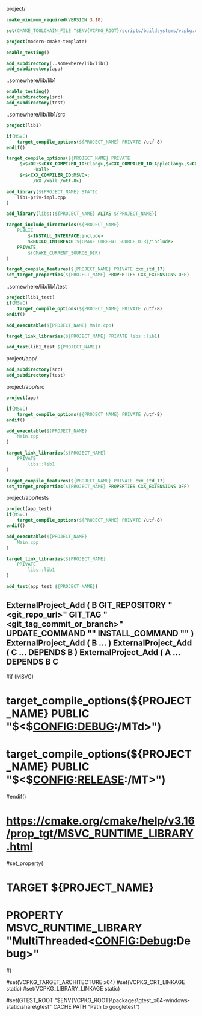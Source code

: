 project/

``` cmake
cmake_minimum_required(VERSION 3.10)

set(CMAKE_TOOLCHAIN_FILE "$ENV{VCPKG_ROOT}/scripts/buildsystems/vcpkg.cmake" CACHE STRING "")

project(modern-cmake-template)

enable_testing()

add_subdirectory(..somewhere/lib/lib1)
add_subdirectory(app)
```


..somewhere/lib/lib1
```cmake
enable_testing()
add_subdirectory(src)
add_subdirectory(test)
```

..somewhere/lib/lib1/src
``` cmake
project(lib1)

if(MSVC)
	target_compile_options(${PROJECT_NAME} PRIVATE /utf-8)
endif()

target_compile_options(${PROJECT_NAME} PRIVATE
     $<$<OR:$<CXX_COMPILER_ID:Clang>,$<CXX_COMPILER_ID:AppleClang>,$<CXX_COMPILER_ID:GNU>>:
          -Wall>
     $<$<CXX_COMPILER_ID:MSVC>:
          /WX /Wall /utf-8>)

add_library(${PROJECT_NAME} STATIC
	lib1-priv-impl.cpp
)

add_library(libs::${PROJECT_NAME} ALIAS ${PROJECT_NAME})

target_include_directories(${PROJECT_NAME}
	PUBLIC
		$<INSTALL_INTERFACE:include>
		$<BUILD_INTERFACE:${CMAKE_CURRENT_SOURCE_DIR}/include>
	PRIVATE
		${CMAKE_CURRENT_SOURCE_DIR}
)

target_compile_features(${PROJECT_NAME}	PRIVATE cxx_std_17)
set_target_properties(${PROJECT_NAME} PROPERTIES CXX_EXTENSIONS OFF)

```

..somewhere/lib/lib1/test
``` cmake
project(lib1_test)
if(MSVC)
	target_compile_options(${PROJECT_NAME} PRIVATE /utf-8)
endif()

add_executable(${PROJECT_NAME} Main.cpp)

target_link_libraries(${PROJECT_NAME} PRIVATE libs::lib1)

add_test(lib1_test ${PROJECT_NAME})
```


project/app/
``` cmake
add_subdirectory(src)
add_subdirectory(test)
```

project/app/src
``` cmake
project(app)

if(MSVC)
	target_compile_options(${PROJECT_NAME} PRIVATE /utf-8)
endif()

add_executable(${PROJECT_NAME}
	Main.cpp
)

target_link_libraries(${PROJECT_NAME}
	PRIVATE
		libs::lib1
)

target_compile_features(${PROJECT_NAME} PRIVATE cxx_std_17)
set_target_properties(${PROJECT_NAME} PROPERTIES CXX_EXTENSIONS OFF)
```

project/app/tests
``` cmake
project(app_test)
if(MSVC)
	target_compile_options(${PROJECT_NAME} PRIVATE /utf-8)
endif()

add_executable(${PROJECT_NAME}
    Main.cpp
)

target_link_libraries(${PROJECT_NAME}
    PRIVATE
        libs::lib1
)

add_test(app_test ${PROJECT_NAME})
```





ExternalProject_Add (
       B
      GIT_REPOSITORY "<git_repo_url>"
      GIT_TAG "<git_tag_commit_or_branch>"
      UPDATE_COMMAND ""
      INSTALL_COMMAND "" )
ExternalProject_Add (  B ... )
ExternalProject_Add (  C ...  DEPENDS B )
ExternalProject_Add (  A ...  DEPENDS B C 
---------------
#if (MSVC)
#  target_compile_options(${PROJECT_NAME} PUBLIC "$<$<CONFIG:DEBUG>:/MTd>")
#  target_compile_options(${PROJECT_NAME} PUBLIC "$<$<CONFIG:RELEASE>:/MT>")
#endif()
# https://cmake.org/cmake/help/v3.16/prop_tgt/MSVC_RUNTIME_LIBRARY.html
#set_property(
#  TARGET ${PROJECT_NAME}
#  PROPERTY MSVC_RUNTIME_LIBRARY "MultiThreaded$<$<CONFIG:Debug>:Debug>"
#)

#set(VCPKG_TARGET_ARCHITECTURE x64)
#set(VCPKG_CRT_LINKAGE static)
#set(VCPKG_LIBRARY_LINKAGE static)


#set(GTEST_ROOT "$ENV{VCPKG_ROOT}\\packages\\gtest_x64-windows-static\\share\\gtest" CACHE PATH "Path to googletest")
